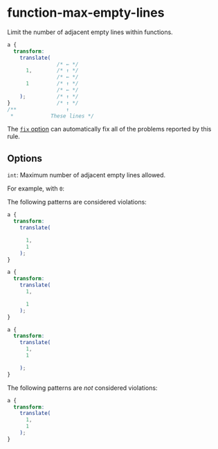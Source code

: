 # function-max-empty-lines

Limit the number of adjacent empty lines within functions.

```css
a {
  transform:
    translate(
                /* ← */
      1,        /* ↑ */
                /* ← */
      1         /* ↑ */
                /* ← */
    );          /* ↑ */
}               /* ↑ */
/**                ↑
 *            These lines */
```

The [`fix` option](../../../docs/user-guide/options.md#fix) can automatically fix all of the problems reported by this rule.

## Options

`int`: Maximum number of adjacent empty lines allowed.

For example, with `0`:

The following patterns are considered violations:

```css
a {
  transform:
    translate(

      1,
      1
    );
}
```

```css
a {
  transform:
    translate(
      1,

      1
    );
}
```

```css
a {
  transform:
    translate(
      1,
      1

    );
}
```

The following patterns are *not* considered violations:

```css
a {
  transform:
    translate(
      1,
      1
    );
}
```
